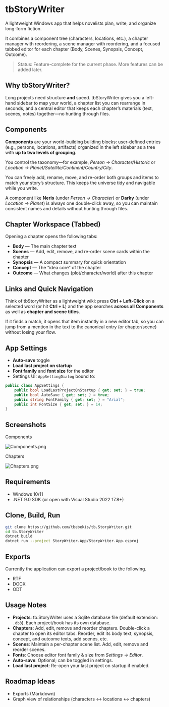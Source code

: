 ﻿# tbStoryWriter

A lightweight Windows app that helps novelists plan, write, and organize long-form fiction.  

It combines a component tree (characters, locations, etc.), a chapter manager with reordering, a scene manager with reordering, and a focused tabbed editor for each chapter (Body, Scenes, Synopsis, Concept, Outcome).

> Status: Feature-complete for the current phase. More features can be added later.

## Why tbStoryWriter?

Long projects need structure **and** speed. tbStoryWriter gives you a left-hand sidebar to map your world, a chapter list you can rearrange in seconds, and a central editor that keeps each chapter’s materials (text, scenes, notes) together—no hunting through files.

## Components

**Components** are your world-building building blocks: user-defined entries (e.g., persons, locations, artifacts) organized in the left sidebar as a tree with **up to two levels of grouping**. 

You control the taxonomy—for example, *Person → Character/Historic* or *Location → Planet/Satellite/Continent/Country/City*.

You can freely add, rename, move, and re-order both groups and items to match your story’s structure. This keeps the universe tidy and navigable while you write.

A component like **Neris** (under *Person → Character*) or **Darky** (under *Location → Planet*) is always one double-click away, so you can maintain consistent names and details without hunting through files.

## Chapter Workspace (Tabbed)

Opening a chapter opens the following tabs:

- **Body** — The main chapter text
- **Scenes** — Add, edit, remove, and re-order scene cards within the chapter
- **Synopsis** — A compact summary for quick orientation
- **Concept** — The “idea core” of the chapter
- **Outcome** — What changes (plot/character/world) after this chapter

## Links and Quick Navigation

Think of tbStoryWriter as a lightweight wiki: press **Ctrl + Left-Click** on a selected word (or hit **Ctrl + L**) and the app searches **across all Components** as well as **chapter and scene titles**. 

If it finds a match, it opens that item instantly in a new editor tab, so you can jump from a mention in the text to the canonical entry (or chapter/scene) without losing your flow.


## App Settings
- **Auto-save** toggle
- **Load last project on startup**
- **Font family** and **font size** for the editor
- Settings UI: `AppSettingDialog` bound to:



```csharp
public class AppSettings {
    public bool LoadLastProjectOnStartup { get; set; } = true;
    public bool AutoSave { get; set; } = true;
    public string FontFamily { get; set; } = "Arial";
    public int FontSize { get; set; } = 14;
}
````

 
## Screenshots

Components

![Components.png](./Images/Components.png)

Chapters

![Chapters.png](./Images/Chapters.png)
 
## Requirements

* Windows 10/11
* .NET 9.0 SDK (or open with Visual Studio 2022 17.8+)

## Clone, Build, Run

```bash
git clone https://github.com/tbebekis/tb.StoryWriter.git
cd tb.StoryWriter
dotnet build
dotnet run --project StoryWriter.App/StoryWriter.App.csproj
```
 
## Exports

Currently the application can export a project/book to the following.

- RTF
- DOCX
- ODT

## Usage Notes

* **Projects**: tb.StoryWriter uses a Sqlite database file (default extension: `.db3`). Each project/book has its own database.
* **Chapters**: Add, edit, remove and reorder chapters. Double-click a chapter to open its editor tabs. Reorder, edit its body text, synopsis, concept, and outcome texts, add scenes, etc.
* **Scenes**: Maintain a per-chapter scene list. Add, edit, remove and reorder scenes.
* **Fonts**: Choose editor font family & size from *Settings → Editor*.
* **Auto-save**: Optional; can be toggled in settings.
* **Load last project**: Re-open your last project on startup if enabled.

## Roadmap Ideas

* Exports (Markdown)
* Graph view of relationships (characters ↔ locations ↔ chapters)



